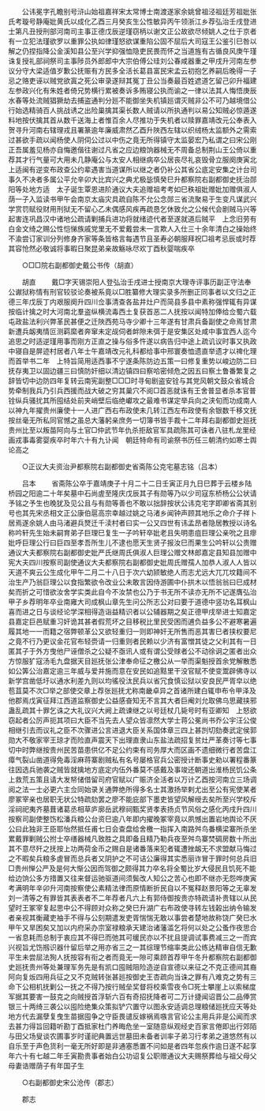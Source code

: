 <!-- { "loadSidebar": true } -->
　　公讳冕字孔瞻别号浒山始祖嘉祥宋太常博士南渡遂家余姚曾祖泾祖廷芳祖妣张氏考璇号静庵妣黄氏以成化乙酉三月癸亥生公性敏异丙午领浙江乡荐弘治壬戌登进士第凡丑授刑部河南司主事正德戊辰逆瑾窃柄以谢文正公故欲尽倾姚人之仕于京者有一立犯法瑾欲罗以重罪公执如律瑾怒欲谋重陷公固不屈后大司寇王公鉴引巳咎以解之仍捏指降公金溪知县公至兴学抑强恤隐吏民畏而怀之当道旌有古循良风庚午瑾诛复授礼部祠祭司主事陟员外郎郎中大宗伯傅公珪刘公春咸器重之甲戌升河南左参议分守大梁适值岁歉公抚赈有方民多全活长葛县富民宋孟云初抱乞养嗣后晚得一子忌之赂吏诬以贼党欲寘之死公审录遂辩其冤丁丑公当奏最百姓遮道乞留己卯升福建左参政兴化有朱姓者倚兄势横行累被奏诉多贿寝公执而谕之一律以法其人悔悟庚辰水春等处流贼猖獗劫去捕盗通判分廵不能御坐失机镇廵谓灭贼非公不可乃越境借公行始选精骑百人挑战诱之出险巢擒其渠长数人贼请以所执通判以易公知贼必惊遁遂料地按伏擒其首从数千送海上者惟百余人尽推功于失机者以赎罪嘉靖改元公奉表入贺寻升河南右辖理戎且署篆逾年廉威肃然乙酉升陜西左辖以织绒杨太监额外之需索过甚欲手疏以闻杨使人阴伺公过以中伤之竟无所得镇守太监晏宏乃私谓之曰宋公刚正吾属羞见杨亦自悔邀偕往谢过凡省之应边粮饷器械无不周备总制荆山王公倚以重荐其才行气量可大用未几静庵公与太安人相继病卒公居丧尽礼哀毁骨立服阕庚寅北上适闽有逆变布政查公约辈遇害当道谋所以继之者仍补公其省公底定安集之计台司事久不决者多属公平允辛卯大比宾兴之典尤极毖慎癸巳升都察院右副都御史抚治郧阳等处地方适　太子诞生覃恩进阶通议大夫追赠祖考考如巳秩祖妣赠妣加赠俱淑人荫一子入监读书甲午会南京太庙灾具疏自陈不允公念郧三省流聚易于生变凡谋武兴学赏罚赋役财用刑狱无不留心乙未偶感风疾再疏恳乞休致允之公候代会剧贼马兴等起害连巩昌汉中诸地公疏请剿捕兵进功将就绪迹代者至遂就道后贼平　上念旧劳有白金文绮之赐公性恺悌族戚党里无不爱戴尝未一言欺人入仕三十余年清白之操始终不渝尝订家训分列修身齐家等条皆格言每遇节且圣寿必朝服拜祝□祖考忌辰或时荐其容怆然必敬诚将事暇日聚昆弟亲故觞咏尽欢丁酉秋婴喘疾卒 

　　○□□院右副都御史戴公书传（胡直） 

　　胡直 
　　戴□字天锡崇阳人登弘治壬戌进士授南京大理寺评事历副正守法奉公谳狱称情有刑官较驳论奏被系竟以□胜纂修大理实录多所删正同事者以文归之正德三年戊辰丁内艰服阕升四川佥事清查各盐井灶户而简县多县中素称强悍辄有异谋按临计擒之时大河南北羣盗纵横流毒西土复获首恶二人抚按以闻特加俸给佥蜀六载屯政盐法利兴弊革民甚便之迁陜西苑马寺少卿十三年遂有甘肃兵备副使之命焉甘肃新遭兵衂夷情叵测羁縻者奔窜未定觇伺者衅隙未弭于是安集区处咸中事宜西人迄今追思之时适逆瑾用事而刚方正直之操与俗多忤遂以病告归中途上疏讥议时事又执政中寝自是屏迹村居者八年士午嘉靖改元礼科都给事中邢寰奏恤遗直举遗才以禆化理而首举书二年　上特旨简用适西事不宁遂条陈防边五策一曰修复重势以峻边防二曰抚存夷卫以固边疆三曰慎防奸细以清边镇四曰察哈密倾危之因五曰察土鲁番繁复之辞皆切中边防四年复转云南宪副整□□□时寻甸剧盗安铨与其党风朝文鼓众省城合势牵制我兵乃引兵西援而战大破之穷其巢穴不阅□首恶就诛有王舍普显者杀本官普铨纵兵骚扰其所囤结处前夹峭壁后临绝巘攻之最难书谋定举兵向之浃旬而功成南人以神九年擢贵州廉使十一人进广西右布政使未几转江西左布政使有余银数千移文抚按丝毫无所私同官憾之虽总大藩躬亲庶务一切簿书皆手裁十二年拜右副都御史廵抚贵州比至以叛苗阿向与土官□仲武节年仇杀拒敌官军具疏陈其可诛者八驻札龙里经画戎事毒雾婴疾卒时年六十有九讣闻　朝廷特命有司谕祭书历任三朝清约如寒士舆论高之 

　　○正议大夫资治尹都察院右副都御史省斋陈公克宅墓志铭（吕本） 

　　吕本 
　　省斋陈公卒于嘉靖庚子十月二十二日壬寅正月九日巳葬于云楼乡陆桥园之阳逾二十年矣墓中石尚虗至隆庆戊辰其子有勋等乃以少司寇东桥杨公公状请予铭之予生也晚犹及见公且与有勋等善也不敢以拙辞按状公讳克宅字即卿省斋其别号也其先宋丞相文正公康伯扈高宗幸越过姚之马渚乡闻钟声顾其地乐之命介子祥卜居焉遂余姚人由马渚避兵燹迁千渎村者曰实一公又四世有讳孟昂者隐居教授以诗名称吟轩先生始未嗣育弟子巨理巳复生一子吟轩卒妣老且失明患疽巨理公亲吮之且瘳妣呼巨理公行曰巨四至孝吾所生儿不逮也愿天生贤子报汝巳而果生公吟轩以公贵赠通议大夫都察院右副都御史妣严氏继周氏俱淑人巨理公赠文林郎嘉定县知县加赠中宪大夫四川按察司副使通议大夫都察院右副都御史妣周氏赠孺人加恭人淑人人皆以天道不爽云公生成化甲午二月二十八日于次六幼颕敏绝人而志尤远大兀兀坟籍间不治生产乃翁巨理公以食指繁欲令改业公未敢言因侍游圃中仆拱木以悟翁翁曰巳成材矣而折之可惜欲汝舍学实类此自今不汝禁也公乃于书无所不读亦无所不记遂膺弘治甲子乡荐明年卒业南雍大司成枫山章先生问公所志公对曰要于道德中竖功名耳枫山喜而进之日与谈经论学深相得造诣益精识者以公辅器期之矣正德甲戌举进士知嘉定县嘉定巨邑赋重习奸诡其甚者假荒坏之目移税比里民受困而逋负益多公不避寒暑遍履其地一一而籍之宿弊顿革公又欲轻重归一则即神奸无所售而恶其害巳者挟权要尼之竟不行乃更议金花官布轻赍请一归重则者民赖以少济有富憎其徒之父利其有一日匿其子于外方曳他尸诬僧杀之公疑不亟讯人或有谓公受赇者公不动徐诇之匿者出众方惊服犷寇汤毛九盘据天目廵抚张公津奉命征之檄公从一举而渠魁授首余党解散悉如公筭公治嘉定逾三年威与爱并施而意在安民如追黠里干没官赋不使变鬻辟佛寺以新学宫凿低圩以通水利差九则以均徭役汰民兵以省冗食慎讼狱以安良民严胥皁以绝苞苴莫不次□举之部使交章上荐张廵抚尤称南畿卓异之首诸所建白辄申布令甲泽及他郡焉戊寅征拜江西道监察御史公益感奋知无不言其大者巨阉刘允取佛乌思藏挟邪蛊乱疏其十罪乞诛之大礼议兴大阙上疏谏继之以号廷杖几毙号时有亚卿知　上怒欲窃起者公厉声扼其项曰大臣不当先去人望众皆凛然大学士蒋公冕尚书乔公宇汪公俊相继引去而议礼之臣不次骤进公言进退大臣关系国体章三四上甚剀切劾奏武定侯郭勋大不敬家宰王琼才而险直声震天下出理直隶山东盐法疏招复贫灶严革奏讨等七事切中时弊继按贵州民苦苗患供亿不足公约束有司务厚大而区画不遗细微行者苦盘江瘴气裂山凿道得免毒淫麻蒋寨剧贼私有名号屡格官兵公密授计断事史勑以署程番篆往因选兵驰袭之贼皆就擒地方底定内伍外番莫不感戴及事竣还朝道出淮杨民饥公条上救荒五策且请大发帑储借留司府官赋以广赈济全活者以万计乙酉按河南立三场调阅之法一士必更六主佥同始录关通弊绝所得多名士其激扬举剌尤出至公有宪使某者廖冢宰亲也居职无状公特疏劾罢之廖不能庇部下墨吏皆望风解绶去矣所至兴学校斥淫祠祀夷齐墓葺诸葛丞相草庐廓岳武穆祠甄奖贤孝表扬贞节风俗之感化丙戌升四川按察司副使整饬松潘兵粮公台资巳逾八年即内擢晚冢宰竟以夙憾出置岩地舆论不厌公曰此独非王臣耶怡然抵任甫七日会查盘给舍檄一指挥入南路舛鸟番横梁寨所杀坐累戴罪剿贼公拊士卒缮器械凡致胜之具即备且精乃勒兵夜至舛鸟寨焚碉房数十所出其不意尽歼之抚按上功两荷金币之赐自是诸番落来犯者辄遭挫衂无不求盟献马悔过之不暇矣兵粮多虗冒而总兵者又阴护之不可诘公廉得其实悉丽诈冒于罪时何总兵旧□贵州惮公严及是何大惭公因而驾御之颇得其力卒名将全蜀比岁大侵民且饥死不能给边饷公多方措置又往来督运驰驱道间须鬓改人知公之苦心也即不继亦无怨哗庚寅考满明年辛卯升河南按察使公素精法律而原情断折民自以不冤释赵景阳等之无辜发刘一清等之有罪皆其表表者不二年荐者凡六上有郭侍御按贵亦特疏请补贵辖以从民望时王冢宰复起思中公不得顾对众称之癸巳升湖广右布政使寻转左钱榖出纳令输发者亲视其衡藏吏袖手不得与公刻期遣发吏胥惴惴无敢以事尝者楚地故称饶广癸巳水甲午又旱困矣又加以内府采办宗室禄粮承天建治诸藩滥乞将何以处之公蚤作夜思合一省息耗而总制于衷应其不得巳而弛其可缓民亦以不扰且提调试事费减三之一而宾兴视旨尤饬剏识器什留后举之用亦省三之一其综理节缩率类此公练达精审自信无歉平生未尝屈法狥人抚按容有衔之者而竟无一隙可乘顾首荐甲午冬升都察院右副都御史廵抚贵州等处兼理军务先是有凯口囤贼阻险造逆自宣德以来征之不克正德间其裔阿向复炍四用兵征之又不克贼转张甚廵按御史王杏疏向当诛之罪有八难克之势有三命下公相机抚剿公一抚之不得乃按行贼垒奖督将校乘雪夜令□死士攀崖上以索梯度军据其要害一鼓克之向贼授首浮斩六百有奇招抚降者可二万计捷闻诏晋公二品俸赏银三十两绮三袭公以囤险绝集众策拟铲穴置守以图永安适调总理粮储廵抚应天等处地方代去漏孽复曳生苗据囤争之守臣畏谴反嫁祸焉嗾言官论公主用兵非是公闻而求去甚力得旨回籍听勘丁酉抵家杜门养晦危坐一室随意纵观经史百家言倦即出行郊陌与田父场叟谈农圃事岁时谨祀典置远世墓田未备者训率子弟习行孝弟之道悠然有以自乐至于声色货利一毫无所好即是非通塞悉置不问如是者四年忽疾作逾日遂不起享年六十有七越二年壬寅勘贵事者始白公功诏复公职赠通议大夫赐祭葬给与祖父母父母妻诰赠荫子有年国子生 

　　○右副都御史宋公沧传（郡志） 

　　郡志 
